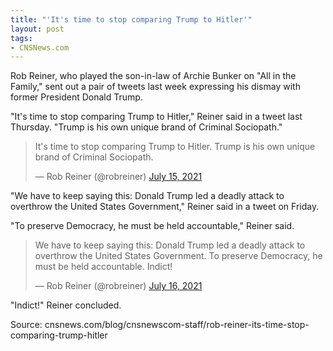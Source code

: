 ```yaml
---
title: "'It's time to stop comparing Trump to Hitler'"
layout: post
tags:
- CNSNews.com
---
```


Rob Reiner, who played the son-in-law of Archie Bunker on "All in the Family," sent out a pair of tweets last week expressing his dismay with former President Donald Trump.

"It's time to stop comparing Trump to Hitler," Reiner said in a tweet last Thursday. "Trump is his own unique brand of Criminal Sociopath."

<blockquote class="twitter-tweet"><p lang="en" dir="ltr">It's time to stop comparing Trump to Hitler. Trump is his own unique brand of Criminal Sociopath.</p>&mdash; Rob Reiner (@robreiner) <a href="https://twitter.com/robreiner/status/1415670273001488390?ref_src=twsrc%5Etfw">July 15, 2021</a></blockquote>

"We have to keep saying this: Donald Trump led a deadly attack to overthrow the United States Government," Reiner said in a tweet on Friday.

"To preserve Democracy, he must be held accountable," Reiner said.

<blockquote class="twitter-tweet"><p lang="en" dir="ltr">We have to keep saying this: Donald Trump led a deadly attack to overthrow the United States Government. To preserve Democracy, he must be held accountable. Indict!</p>&mdash; Rob Reiner (@robreiner) <a href="https://twitter.com/robreiner/status/1416028064438374402?ref_src=twsrc%5Etfw">July 16, 2021</a></blockquote> <script async src="https://platform.twitter.com/widgets.js" charset="utf-8"></script>

"Indict!" Reiner concluded.

Source: cnsnews.com/blog/cnsnewscom-staff/rob-reiner-its-time-stop-comparing-trump-hitler
